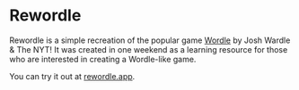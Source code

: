 # Rewordle

Rewordle is a simple recreation of the popular game [Wordle](https://www.nytimes.com/games/wordle/index.html) by Josh Wardle & The NYT! It was created in one weekend as a learning resource for those who are interested in creating a Wordle-like game.

You can try it out at [rewordle.app](https://rewordle.app/).